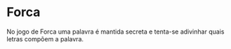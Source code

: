 # Forca
No jogo de Forca uma palavra é mantida secreta e tenta-se adivinhar quais letras compõem a palavra.
